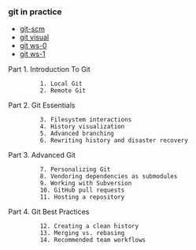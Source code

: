 
### git in practice 

- [git-scm](https://git-scm.com/)
- [git visual](https://ndpsoftware.com/git-cheatsheet.html)
- [git ws-0](http://www.draconianoverlord.com/git-workshop.html)
- [git ws-1](https://imagej.net/develop/git/workshop)


Part 1. Introduction To Git
  
             1. Local Git
             2. Remote Git
  
Part 2. Git Essentials
  
             3. Filesystem interactions
             4. History visualization
             5. Advanced branching
             6. Rewriting history and disaster recovery
  
Part 3. Advanced Git
  
             7. Personalizing Git
             8. Vendoring dependencies as submodules
             9. Working with Subversion
             10. GitHub pull requests
             11. Hosting a repository
  
Part 4. Git Best Practices

             12. Creating a clean history
             13. Merging vs. rebasing
             14. Recommended team workflows